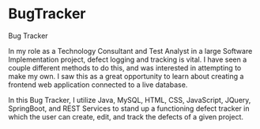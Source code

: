 # BugTracker
Bug Tracker

In my role as a Technology Consultant and Test Analyst in a large Software Implementation project, defect logging and tracking is vital. I have seen a couple different methods to do this, and was interested in attempting to make my own. I saw this as a great opportunity to learn about creating a frontend web application connected to a live database.

In this Bug Tracker, I utilize Java, MySQL, HTML, CSS, JavaScript, JQuery, SpringBoot, and REST Services to stand up a functioning defect tracker in which the user can create, edit, and track the defects of a given project.
